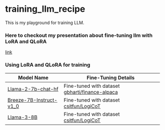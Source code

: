 # training_llm_recipe

This is my playground for training LLM.

### Here to checkout my presentation about fine-tuning llm with LoRA and QLoRA
[link](https://docs.google.com/presentation/d/1u0Ec_L3QV16qSPJO0s8zAVbiKg4w0ijE6crreJw27hU/edit?usp=sharing)

### Using LoRA and QLoRA for training

| Model Name      | Fine-Tuning Details                |
|-----------------|------------------------------------|
| [Llama-2-7b-chat-hf](https://huggingface.co/meta-llama/Llama-2-7b-chat-hf)         | Fine-tuned with dataset [gbharti/finance-alpaca](https://huggingface.co/datasets/gbharti/finance-alpaca)         |
| [Breeze-7B-Instruct-v1_0](https://huggingface.co/MediaTek-Research/Breeze-7B-Instruct-v1_0)         | Fine-tuned with dataset [csitfun/LogiCoT](https://huggingface.co/datasets/csitfun/LogiCoT)         |
| [Llama-3-8B](https://huggingface.co/meta-llama/Meta-Llama-3-8B)         | Fine-tuned with dataset [csitfun/LogiCoT](https://huggingface.co/datasets/csitfun/LogiCoT)         |
